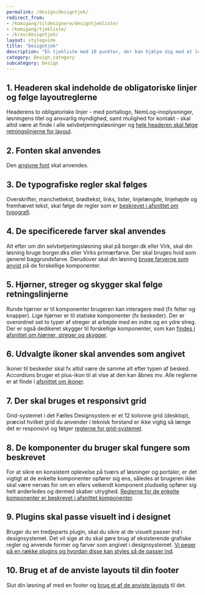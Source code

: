 ```yaml
---
permalink: /design/designtjek/
redirect_from:
- /komigang/tildesignere/designtjekliste/
- /komigang/tjekliste/
- /krav/designtjek/
layout: styleguide
title: "Designtjek"
description: "En tjekliste med 10 punkter, der kan hjælpe dig med at leve op til FDS retningslinjer."
category: Design_category
subcategory: Design
---
```

<h2 class="h5">1. Headeren skal indeholde de obligatoriske linjer og følge layoutreglerne</h2>

Headerens to obligatoriske linjer - med portallogo, NemLog-inoplysninger, løsningens titel og ansvarlig myndighed, samt mulighed for kontakt - skal altid være at finde i alle selvbetjeningsløsninger og <a href="/design/layout/#header">hele headeren skal følge retningslinjerne for layout</a>.

<h2 class="h5">2. Fonten skal anvendes</h2>

Den <a href="/design/typografi/">angivne font</a> skal anvendes.

<h2 class="h5">3. De typografiske regler skal følges</h2>

Overskrifter, manchettekst, brødtekst, links, lister, linjelængde, linjehøjde og fremhævet tekst, skal følge de regler som er <a href="/design/typografi/">beskrevet i afsnittet om typografi</a>.

<h2 class="h5">4. De specificerede farver skal anvendes</h2>

Alt efter om din selvbetjeningsløsning skal på borger.dk eller Virk, skal din løsning bruge borger.dks eller Virks primærfarve. Der skal bruges hvid som generel baggrundsfarve. Derudover skal din løsning <a href="/design/farver/">bruge farverne som anvist</a> på de forskellige komponenter.

<h2 class="h5">5. Hjørner, streger og skygger skal følge retningslinjerne</h2>

Runde hjørner er til komponenter brugeren kan interagere med (fx felter og knapper). Lige hjørner er til statiske komponenter (fx beskeder). Der er overordnet set to typer af streger at arbejde med en indre og en ydre streg. Der er også dedikeret skygger til forskellige komponenter, som kan <a href="/design/borders/">findes i afsnittet om hjørner, streger og skygger</a>.

<h2 class="h5">6. Udvalgte ikoner skal anvendes som angivet</h2>

Ikoner til beskeder skal fx altid være de samme alt efter typen af besked.<br />Accordions bruger et plus-ikon til at vise at den kan åbnes mv. Alle reglerne er at finde i <a href="/design/ikoner/">afsnittet om ikoner</a>.

<h2 class="h5">7. Der skal bruges et responsivt grid</h2>

Grid-systemet i det Fælles Designsystem er et 12 kolonne grid (desktop), præcist hvilket grid du anvender i teknisk forstand er ikke vigtig så længe det er responsivt og følger <a href="/kode/grid/">reglerne for grid-systemet</a>.

<h2 class="h5">8. De komponenter du bruger skal fungere som beskrevet</h2>

For at sikre en konsistent oplevelse på tværs af løsninger og portaler, er det vigtigt at de enkelte komponenter opfører sig ens, således at brugeren ikke skal være nervøs for om en ellers velkendt komponent pludselig opfører sig helt anderledes og dermed skaber utryghed. <a href="/komponenter/">Reglerne for de enkelte komponenter er beskrevet i afsnittet komponenter</a>.

<h2 class="h5">9. Plugins skal passe visuelt ind i designet</h2>

Bruger du en tredjeparts plugin, skal du sikre at de visuelt passer ind i designsystemet. Det vil sige at du skal gøre brug af eksisterende grafiske regler og anvende former og farver som angivet i designsystemet. <a href="/kode/plugins/">Vi peger på en række plugins og hvordan disse kan styles så de passer ind</a>.

<h2 class="h5">10. Brug et af de anviste layouts til din footer</h2>

Slut din løsning af med en footer og <a href="/komponenter/footer/">brug et af de anviste layouts</a> til det.

